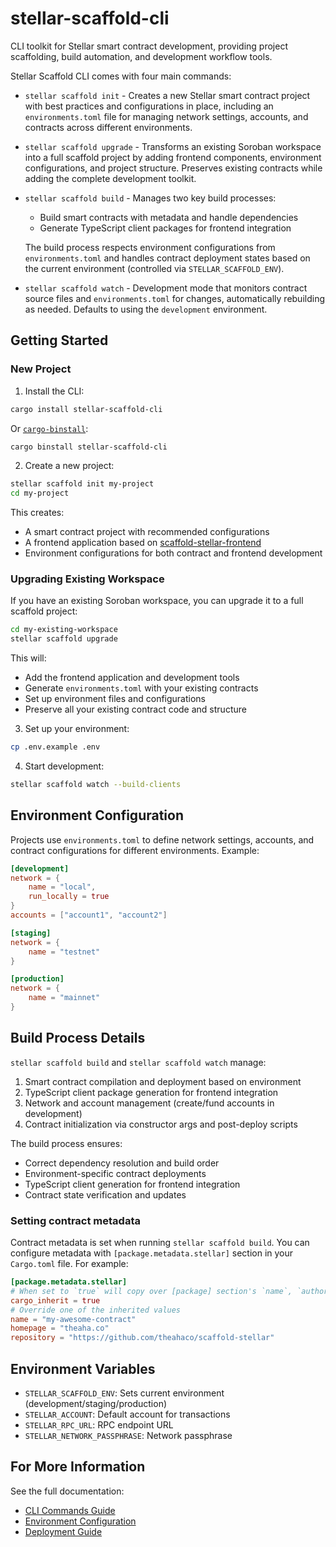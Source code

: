 # stellar-scaffold-cli

CLI toolkit for Stellar smart contract development, providing project scaffolding, build automation, and development workflow tools.

Stellar Scaffold CLI comes with four main commands:

* `stellar scaffold init` - Creates a new Stellar smart contract project with best practices and configurations in place, including an `environments.toml` file for managing network settings, accounts, and contracts across different environments.

* `stellar scaffold upgrade` - Transforms an existing Soroban workspace into a full scaffold project by adding frontend components, environment configurations, and project structure. Preserves existing contracts while adding the complete development toolkit.

* `stellar scaffold build` - Manages two key build processes:
  * Build smart contracts with metadata and handle dependencies
  * Generate TypeScript client packages for frontend integration
  
  The build process respects environment configurations from `environments.toml` and handles contract deployment states based on the current environment (controlled via `STELLAR_SCAFFOLD_ENV`).

* `stellar scaffold watch` - Development mode that monitors contract source files and `environments.toml` for changes, automatically rebuilding as needed. Defaults to using the `development` environment.

## Getting Started

### New Project

1. Install the CLI:
```bash
cargo install stellar-scaffold-cli
```

Or [`cargo-binstall`](github.com/cargo-bins/cargo-binstall):

```bash
cargo binstall stellar-scaffold-cli
```

2. Create a new project:
```bash
stellar scaffold init my-project
cd my-project
```

This creates:
- A smart contract project with recommended configurations
- A frontend application based on [scaffold-stellar-frontend](https://github.com/theahaco/scaffold-stellar-frontend)
- Environment configurations for both contract and frontend development

### Upgrading Existing Workspace

If you have an existing Soroban workspace, you can upgrade it to a full scaffold project:
```bash
cd my-existing-workspace
stellar scaffold upgrade
```

This will:
- Add the frontend application and development tools
- Generate `environments.toml` with your existing contracts
- Set up environment files and configurations
- Preserve all your existing contract code and structure

3. Set up your environment:
```bash
cp .env.example .env
```

4. Start development:
```bash
stellar scaffold watch --build-clients
```

## Environment Configuration

Projects use `environments.toml` to define network settings, accounts, and contract configurations for different environments. Example:
```toml
[development]
network = { 
    name = "local",
    run_locally = true
}
accounts = ["account1", "account2"]

[staging]
network = { 
    name = "testnet"
}

[production]
network = { 
    name = "mainnet"
}
```

## Build Process Details

`stellar scaffold build` and `stellar scaffold watch` manage:

1. Smart contract compilation and deployment based on environment
2. TypeScript client package generation for frontend integration
3. Network and account management (create/fund accounts in development)
4. Contract initialization via constructor args and post-deploy scripts

The build process ensures:
- Correct dependency resolution and build order
- Environment-specific contract deployments
- TypeScript client generation for frontend integration
- Contract state verification and updates

### Setting contract metadata

Contract metadata is set when running `stellar scaffold build`. You can configure metadata with 
`[package.metadata.stellar]` section in your `Cargo.toml` file.
For example:
```toml
[package.metadata.stellar]
# When set to `true` will copy over [package] section's `name`, `authors`, `homepage` (renamed to `home_domain` to comply with SEP-47), `repository` (renamed to `source_repo` to comply with SEP-47) and `version` (renamed to `binver` to comply with SEP-47)
cargo_inherit = true
# Override one of the inherited values
name = "my-awesome-contract"
homepage = "theaha.co"
repository = "https://github.com/theahaco/scaffold-stellar"
```

## Environment Variables

- `STELLAR_SCAFFOLD_ENV`: Sets current environment (development/staging/production)
- `STELLAR_ACCOUNT`: Default account for transactions
- `STELLAR_RPC_URL`: RPC endpoint URL
- `STELLAR_NETWORK_PASSPHRASE`: Network passphrase

## For More Information

See the full documentation:
- [CLI Commands Guide](https://github.com/theahaco/scaffold-stellar/blob/main/docs/cli.md)
- [Environment Configuration](https://github.com/theahaco/scaffold-stellar/blob/main/docs/environments.md)
- [Deployment Guide](https://github.com/theahaco/scaffold-stellar/blob/main/docs/deploy.md)
